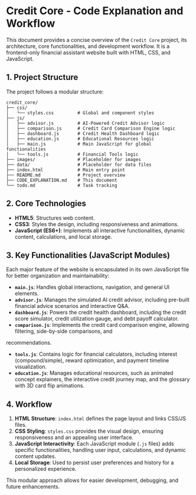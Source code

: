 # Credit Core - Code Explanation and Workflow

This document provides a concise overview of the `Credit Core` project, its architecture, core functionalities, and development workflow. It is a frontend-only financial assistant website built with HTML, CSS, and JavaScript.

## 1. Project Structure

The project follows a modular structure:

```
credit_core/
├── css/
│   └── styles.css         # Global and component styles
├── js/
│   ├── advisor.js         # AI-Powered Credit Advisor logic
│   ├── comparison.js      # Credit Card Comparison Engine logic
│   ├── dashboard.js       # Credit Health Dashboard logic
│   ├── education.js       # Educational Resources logic
│   ├── main.js            # Main JavaScript for global functionalities
│   └── tools.js           # Financial Tools logic
├── images/                # Placeholder for images
├── data/                  # Placeholder for data files
├── index.html             # Main entry point
├── README.md              # Project overview
├── CODE_EXPLANATION.md    # This document
└── todo.md                # Task tracking
```

## 2. Core Technologies

-   **HTML5**: Structures web content.
-   **CSS3**: Styles the design, including responsiveness and animations.
-   **JavaScript (ES6+)**: Implements all interactive functionalities, dynamic content, calculations, and local storage.

## 3. Key Functionalities (JavaScript Modules)

Each major feature of the website is encapsulated in its own JavaScript file for better organization and maintainability:

-   **`main.js`**: Handles global interactions, navigation, and general UI elements.
-   **`advisor.js`**: Manages the simulated AI credit advisor, including pre-built financial advice scenarios and interactive Q&A.
-   **`dashboard.js`**: Powers the credit health dashboard, including the credit score simulator, credit utilization gauge, and debt payoff calculator.
-   **`comparison.js`**: Implements the credit card comparison engine, allowing filtering, side-by-side comparisons, and 


recommendations.
-   **`tools.js`**: Contains logic for financial calculators, including interest (compound/simple), reward optimization, and payment timeline visualization.
-   **`education.js`**: Manages educational resources, such as animated concept explainers, the interactive credit journey map, and the glossary with 3D card flip animations.

## 4. Workflow

1.  **HTML Structure**: `index.html` defines the page layout and links CSS/JS files.
2.  **CSS Styling**: `styles.css` provides the visual design, ensuring responsiveness and an appealing user interface.
3.  **JavaScript Interactivity**: Each JavaScript module (`.js` files) adds specific functionalities, handling user input, calculations, and dynamic content updates.
4.  **Local Storage**: Used to persist user preferences and history for a personalized experience.

This modular approach allows for easier development, debugging, and future enhancements.

